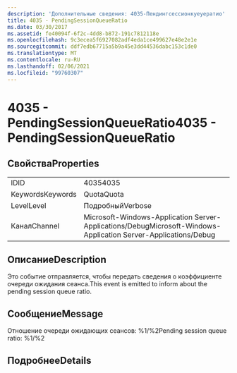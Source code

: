 ```yaml
---
description: 'Дополнительные сведения: 4035-Пендингсессионкуеуератио'
title: 4035 - PendingSessionQueueRatio
ms.date: 03/30/2017
ms.assetid: fe40094f-6f2c-4dd8-b872-191c7812118e
ms.openlocfilehash: 9c3ecea5f6927082adf4eda1ce499627e48e2e1e
ms.sourcegitcommit: ddf7edb67715a5b9a45e3dd44536dabc153c1de0
ms.translationtype: MT
ms.contentlocale: ru-RU
ms.lasthandoff: 02/06/2021
ms.locfileid: "99760307"
---
```

# <a name="4035---pendingsessionqueueratio"></a><span data-ttu-id="ded5b-103">4035 - PendingSessionQueueRatio</span><span class="sxs-lookup"><span data-stu-id="ded5b-103">4035 - PendingSessionQueueRatio</span></span>

## <a name="properties"></a><span data-ttu-id="ded5b-104">Свойства</span><span class="sxs-lookup"><span data-stu-id="ded5b-104">Properties</span></span>  
  
|||  
|-|-|  
|<span data-ttu-id="ded5b-105">ID</span><span class="sxs-lookup"><span data-stu-id="ded5b-105">ID</span></span>|<span data-ttu-id="ded5b-106">4035</span><span class="sxs-lookup"><span data-stu-id="ded5b-106">4035</span></span>|  
|<span data-ttu-id="ded5b-107">Keywords</span><span class="sxs-lookup"><span data-stu-id="ded5b-107">Keywords</span></span>|<span data-ttu-id="ded5b-108">Quota</span><span class="sxs-lookup"><span data-stu-id="ded5b-108">Quota</span></span>|  
|<span data-ttu-id="ded5b-109">Level</span><span class="sxs-lookup"><span data-stu-id="ded5b-109">Level</span></span>|<span data-ttu-id="ded5b-110">Подробный</span><span class="sxs-lookup"><span data-stu-id="ded5b-110">Verbose</span></span>|  
|<span data-ttu-id="ded5b-111">Канал</span><span class="sxs-lookup"><span data-stu-id="ded5b-111">Channel</span></span>|<span data-ttu-id="ded5b-112">Microsoft-Windows-Application Server-Applications/Debug</span><span class="sxs-lookup"><span data-stu-id="ded5b-112">Microsoft-Windows-Application Server-Applications/Debug</span></span>|  
  
## <a name="description"></a><span data-ttu-id="ded5b-113">Описание</span><span class="sxs-lookup"><span data-stu-id="ded5b-113">Description</span></span>  

 <span data-ttu-id="ded5b-114">Это событие отправляется, чтобы передать сведения о коэффициенте очереди ожидания сеанса.</span><span class="sxs-lookup"><span data-stu-id="ded5b-114">This event is emitted to inform about the pending session queue ratio.</span></span>  
  
## <a name="message"></a><span data-ttu-id="ded5b-115">Сообщение</span><span class="sxs-lookup"><span data-stu-id="ded5b-115">Message</span></span>  

 <span data-ttu-id="ded5b-116">Отношение очереди ожидающих сеансов: %1/%2</span><span class="sxs-lookup"><span data-stu-id="ded5b-116">Pending session queue ratio: %1/%2</span></span>  
  
## <a name="details"></a><span data-ttu-id="ded5b-117">Подробнее</span><span class="sxs-lookup"><span data-stu-id="ded5b-117">Details</span></span>
